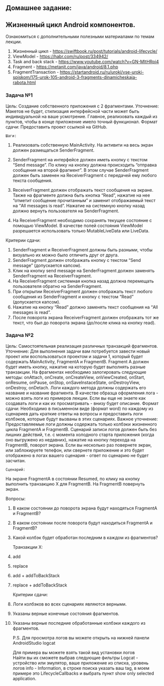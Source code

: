 ## Домашнее задание:
## Жизненный цикл Android компонентов.

Ознакомиться с дополнительными полезными материалами по темам лекции.
1)	Жизненный цикл - https://swiftbook.ru/post/tutorials/android-lifecycle/
2)	ViewModel - https://habr.com/ru/post/334942/
3)	Task and back stack - https://www.youtube.com/watch?v=GN-MltHRpi4
4)	Fragment - https://metanit.com/java/android/8.1.php
5)	FragmentTransaction - https://startandroid.ru/ru/uroki/vse-uroki-spiskom/175-urok-105-android-3-fragments-dinamicheskaja-rabota.html

### Задача №1
Цель:
Создание собственного приложения с 2 фрагментами.
Уточнение:
Макетов не будет, стилизация интерфейсной части может быть индивидуальной на ваше усмотрение. Главное, реализовать каждый из пунктов, чтобы в конце приложение имело точный функционал.
Формат сдачи:
Предоставить проект ссылкой на GitHub.

	Шаги:
1)	Реализовать собственную MainActivity. На активити на весь экран должен размещаться SenderFragment.

2)	SenderFragment на интерфейсе должен иметь кнопку c текстом “Send message”. По клику на кнопку должна происходить “отправка сообщения на второй фрагмент”. В этом случае SenderFragment должен быть заменен на ReceiverFragment с передачей ему любого текста сообщения.

3)	ReceiverFragment должен отображать текст сообщения на экране. Также на фрагменте должна быть кнопка “Read”, нажатие на нее “отметит сообщение прочитанным” и заменит отображаемый текст на “All messages is read”. Нажатие на системную кнопку назад должно вернуть пользователя на SenderFragment.

4)	На ReceiverFragment необходимо сохранять текущее состояние с помощью ViewModel. В качестве полей состояния ViewModel разрешается использовать только MutableLiveData или LiveData.


Критерии сдачи:
1)	SenderFragment и ReceiverFragment должны быть разными, чтобы визуально их можно было отличить друг от друга.
2)	SenderFragment должен отображать кнопку с текстом “Send message” (допускается капсом).
3)	Клик на кнопку send message на SenderFragment должен заменять SenderFragment на ReceiverFragment.
4)	На ReceiverFragment системная кнопка назад должна перемещать пользователя обратно на SenderFragment.
5)	При открытии ReceiverFragment должен отображать текст любого сообщения из SenderFragment и кнопку с текстом “Read” (допускается капсом).
6)	Нажатие на кнопку “Read” должно заменять текст сообщения на “All messages is read”.
7)	После поворота экрана ReceiverFragment должен отображать тот же текст, что был до поворота экрана (до/после клика на кнопку read).


### Задача №2
Цель:
Самостоятельная реализация различных транзакций фрагментов.
	Уточнение:
Для выполнения задачи вам потребуется завести новый проект или воспользоваться проектом и задачи 1, который будет содержать MainActivity, FragmentA и FragmentB. Fragment A должен будет иметь кнопку, нажатие на которую будет выполнять разные транзакции.
На фрагментах необходимо залогировать следующие методы: onAttach, onCreate, onCreateView, onViewCreated, onStart, onResume, onPause, onStop, onSaveInstaceState, onDestroyView, onDestroy, onDetach.
Логи каждого метода должны содержать его название и название фрагмента. В качестве образца оформления лога - можно взять логи из примеров лекции. Если вы еще не знаете как создавать логи и как их просматривать - внизу будет описание.
Формат сдачи:
Необходимо в письменном виде (формат word) по каждому из сценариев дать краткие ответы на вопросы и предоставить логи колбэков, которые будут вызваны в этих сценариях.
Важное уточнение:
Предоставляемые логи должны содержать только колбэки жизненного цикла FragmentA и FragmentB. Сценарий записи логов должен быть без лишних действий, т.е. с момента холодного старта приложения (когда оно выгружено из недавних), нажатие на кнопку перехода на FragmentB, поворот экрана. Если вы несколько раз повернете экран, или заблокируете телефон, или свернете приложение и это будет отображено в логах вашего сценария - ответ по сценарию не будет засчитан.
	
	Сценарий:
На экране FragmentA в состоянии Resumed, по клику на кнопку выполнить транзакцию X для FragmentB. На FragmentB повернуть экран.

Вопросы:
1)	В каком состоянии до поворота экрана будут находяться FragmentA и FragmentB?
2)	В каком состоянии после поворота будут находиться FragmentA и FragmentB?
3)	Какой колбэк будет обработан последним в каждом из фрагментов?

	Транзакции X:
1)	add
2)	replace
3)	add + addToBackStack
4)	replace + addToBackStack

	Критерии сдачи:
1)	Логи колбэков во всех сценариях являются верными.
2)	Указаны верные конечные состояния фрагментов.
3)	Указаны верные последние обработанные колбэки каждого из фрагментов.

	P.S.
	Для просмотра логов вы можете открыть на нижней панели AndroidStudio logcat
 
	Для примера вы можете взять такой вид установки логов  
Найти вы их сможете выбрав следующие фильтры Logcat - устройство или эмулятор, ваше приложение из списка, уровень логов info - Information, в строке поиска указать ваш tag, в моем примере это LifecycleCallbacks и выбрать пункт show only selected application.
  
